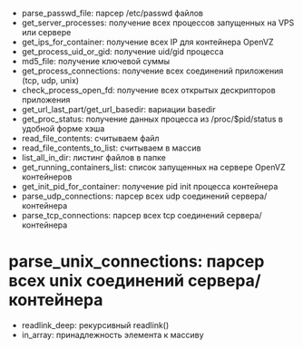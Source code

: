 

* parse_passwd_file: парсер /etc/passwd файлов
* get_server_processes: получение всех процессов запущенных на VPS или сервере
* get_ips_for_container: получение всех IP для контейнера OpenVZ
* get_process_uid_or_gid: получение uid/gid процесса
* md5_file: получение ключевой суммы
* get_process_connections: получение всех соединений приложения (tcp, udp, unix)
* check_process_open_fd: получение всех открытых дескрипторов приложения
* get_url_last_part/get_url_basedir: вариации basedir
* get_proc_status: получение данных процесса из /proc/$pid/status в удобной форме хэша
* read_file_contents: считываем файл
* read_file_contents_to_list: считываем в массив
* list_all_in_dir: листинг файлов в папке
* get_running_containers_list: список запущенных на сервере OpenVZ контейнеров
* get_init_pid_for_container: получение pid init процесса контейнера 
* parse_udp_connections: парсер всех udp соединений сервера/контейнера
* parse_tcp_connections: парсер всех tcp соединений сервера/контейнера
# parse_unix_connections: парсер всех unix соединений сервера/контейнера
* readlink_deep: рекурсивный readlink()
* in_array: принадлежность элемента к массиву
